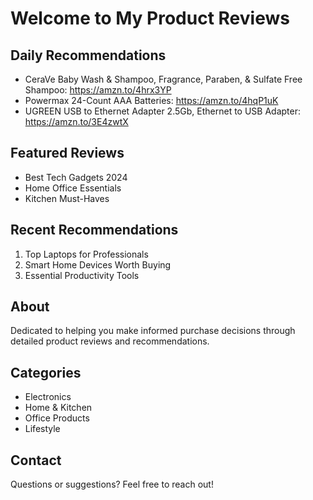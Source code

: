 # Welcome to My Product Reviews

## Daily Recommendations
* CeraVe Baby Wash & Shampoo, Fragrance, Paraben, & Sulfate Free Shampoo: <a href="https://amzn.to/4hrx3YP">https://amzn.to/4hrx3YP</a>
* Powermax 24-Count AAA Batteries: <a href="https://amzn.to/4hqP1uK">https://amzn.to/4hqP1uK</a>
* UGREEN USB to Ethernet Adapter 2.5Gb, Ethernet to USB Adapter: <a href="https://amzn.to/3E4zwtX">https://amzn.to/3E4zwtX</a>

## Featured Reviews
* Best Tech Gadgets 2024
* Home Office Essentials
* Kitchen Must-Haves

## Recent Recommendations
1. Top Laptops for Professionals
2. Smart Home Devices Worth Buying
3. Essential Productivity Tools

## About
Dedicated to helping you make informed purchase decisions through detailed product reviews and recommendations.

## Categories
* Electronics
* Home & Kitchen
* Office Products
* Lifestyle

## Contact
Questions or suggestions? Feel free to reach out!
